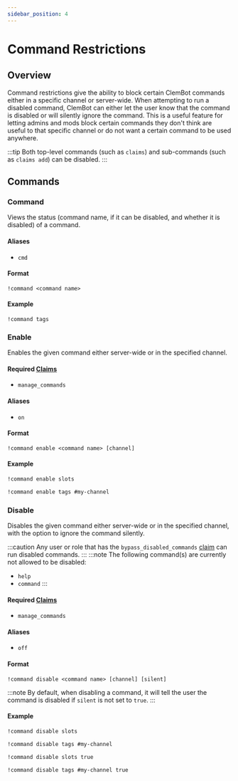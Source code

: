 ```yaml
---
sidebar_position: 4
---
```


# Command Restrictions

## Overview

Command restrictions give the ability to block certain ClemBot commands either in a specific channel or server-wide.
When attempting to run a disabled command, ClemBot can either let the user know that the command is disabled or will silently ignore the command.
This is a useful feature for letting admins and mods block certain commands they don't think are useful to that specific channel or do not want a certain command to be used anywhere.

:::tip
Both top-level commands (such as `claims`) and sub-commands (such as `claims add`) can be disabled.
:::

## Commands

### Command

Views the status (command name, if it can be disabled, and whether it is disabled) of a command.

#### Aliases
- `cmd`

#### Format

```
!command <command name>
```

#### Example

```
!command tags
```

### Enable

Enables the given command either server-wide or in the specified channel.

#### Required [Claims](./Claims.md)
- `manage_commands`

#### Aliases
- `on`

#### Format

```
!command enable <command name> [channel]
```

#### Example

```txt title="Enable a command server-wide"
!command enable slots
```

```txt title="Enable a command in a specific channel"
!command enable tags #my-channel
```

### Disable

Disables the given command either server-wide or in the specified channel, with the option to ignore the command silently.

:::caution
Any user or role that has the `bypass_disabled_commands` [claim](./Claims.md) can run disabled commands.
:::
:::note
The following command(s) are currently not allowed to be disabled:
- `help`
- `command`
:::

#### Required [Claims](./Claims.md)
- `manage_commands`

#### Aliases
- `off`

#### Format

```
!command disable <command name> [channel] [silent]
```

:::note
By default, when disabling a command, it will tell the user the command is disabled if `silent` is not set to `true`.
:::

#### Example

```txt title="Disable a command server-wide"
!command disable slots
```

```txt title="Disable a command in a specific channel"
!command disable tags #my-channel
```

```txt title="Disable a command server-wide, silently"
!command disable slots true
```

```txt title="Disable a command in a specific channel, silently"
!command disable tags #my-channel true
```